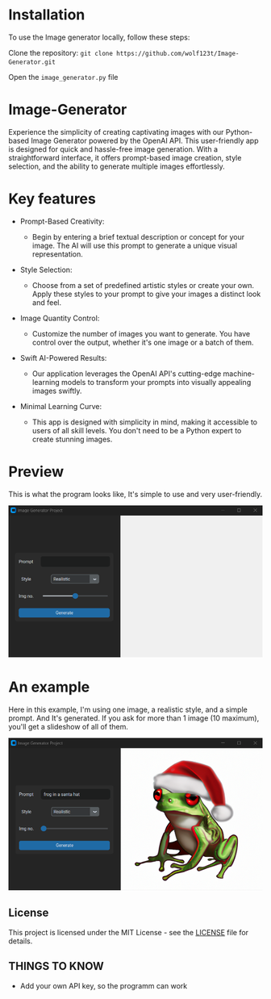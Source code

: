 # Installation
To use the Image generator locally, follow these steps:

Clone the repository: `git clone https://github.com/wolf123t/Image-Generator.git`

Open the `image_generator.py` file


# Image-Generator
Experience the simplicity of creating captivating images with our Python-based Image Generator powered by the OpenAI API. This user-friendly app is designed for quick and hassle-free image generation. With a straightforward interface, it offers prompt-based image creation, style selection, and the ability to generate multiple images effortlessly.
# Key features
* Prompt-Based Creativity:
  * Begin by entering a brief textual description or concept for your image. The AI will use this prompt to generate a unique visual representation.
    
* Style Selection:
  * Choose from a set of predefined artistic styles or create your own. Apply these styles to your prompt to give your images a distinct look and feel.
    
* Image Quantity Control:
  * Customize the number of images you want to generate. You have control over the output, whether it's one image or a batch of them.
    
* Swift AI-Powered Results:
  * Our application leverages the OpenAI API's cutting-edge machine-learning models to transform your prompts into visually appealing images swiftly.
    
* Minimal Learning Curve:
  * This app is designed with simplicity in mind, making it accessible to users of all skill levels. You don't need to be a Python expert to create stunning images.

# Preview
This is what the program looks like, It's simple to use and very user-friendly.

<div>
 <img src="images/pic_img_gen.png" alt="example">
</div>

# An example
Here in this example, I'm using one image, a realistic style, and a simple prompt. And It's generated. If you ask for more than 1 image (10 maximum), you'll get a slideshow of all of them.

<div>
 <img src="images/exampe_of_imggen.png" alt="image2">
</div>



## License

This project is licensed under the MIT License - see the [LICENSE](LICENSE) file for details.
 
## THINGS TO KNOW
- Add your own API key, so the programm can work